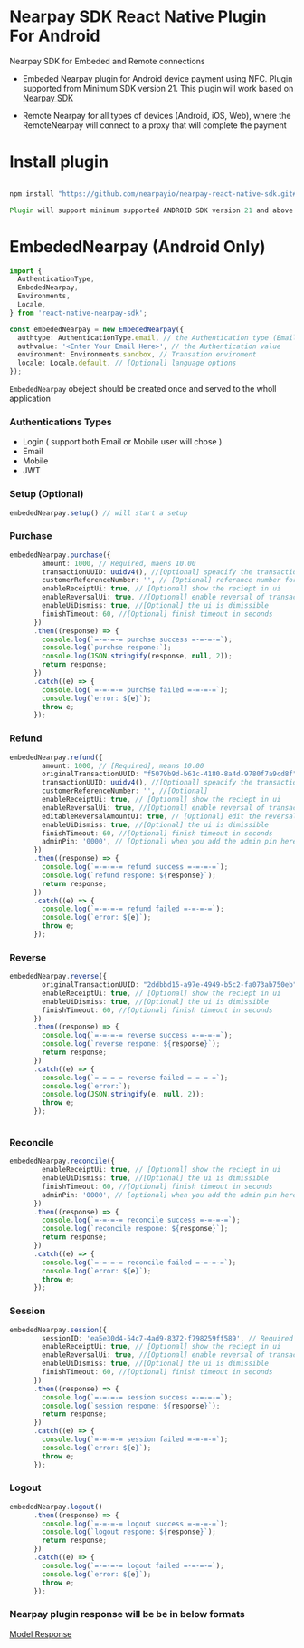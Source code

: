 # Nearpay SDK React Native Plugin For Android

Nearpay SDK for Embeded and Remote connections

- Embeded Nearpay plugin for Android device payment using NFC. Plugin supported from
Minimum SDK version 21. This plugin will work based on
[Nearpay SDK](https://docs.nearpay.io/sdk/)

- Remote Nearpay for all types of devices (Android, iOS, Web), where the RemoteNearpay will
connect to a proxy that will complete the payment

# Install plugin

``` javascript

npm install "https://github.com/nearpayio/nearpay-react-native-sdk.git#main" --save

Plugin will support minimum supported ANDROID SDK version 21 and above only.

```

# EmbededNearpay (Android Only)

```typescript
import {
  AuthenticationType,
  EmbededNearpay,
  Environments,
  Locale,
} from 'react-native-nearpay-sdk';

const embededNearpay = new EmbededNearpay({
  authtype: AuthenticationType.email, // the Authentication type (Email, mobile, etc)
  authvalue: '<Enter Your Email Here>', // the Authentication value
  environment: Environments.sandbox, // Transation enviroment
  locale: Locale.default, // [Optional] language options
});
```
`EmbededNearpay` obeject should be created once and served to the wholl application


### Authentications Types

- Login ( support both Email or Mobile user will chose )
- Email
- Mobile
- JWT



### Setup (Optional)

```typescript
embededNearpay.setup() // will start a setup 
```

### Purchase 

```typescript
embededNearpay.purchase({
        amount: 1000, // Required, maens 10.00
        transactionUUID: uuidv4(), //[Optional] speacify the transaction uuid
        customerReferenceNumber: '', // [Optional] referance number for customer use only
        enableReceiptUi: true, // [Optional] show the reciept in ui
        enableReversalUi: true, //[Optional] enable reversal of transaction from ui
        enableUiDismiss: true, //[Optional] the ui is dimissible
        finishTimeout: 60, //[Optional] finish timeout in seconds
      })
      .then((response) => {
        console.log(`=-=-=-= purchse success =-=-=-=`);
        console.log(`purchse respone:`);
        console.log(JSON.stringify(response, null, 2));
        return response;
      })
      .catch((e) => {
        console.log(`=-=-=-= purchse failed =-=-=-=`);
        console.log(`error: ${e}`);
        throw e;
      });

```

### Refund 

```typescript 
embededNearpay.refund({
        amount: 1000, // [Required], means 10.00
        originalTransactionUUID: "f5079b9d-b61c-4180-8a4d-9780f7a9cd8f", // [Required] the orginal trnasaction uuid that you want to refund
        transactionUUID: uuidv4(), //[Optional] speacify the transaction uuid
        customerReferenceNumber: '', //[Optional]
        enableReceiptUi: true, // [Optional] show the reciept in ui
        enableReversalUi: true, //[Optional] enable reversal of transaction from ui
        editableReversalAmountUI: true, // [Optional] edit the reversal amount from uid
        enableUiDismiss: true, //[Optional] the ui is dimissible
        finishTimeout: 60, //[Optional] finish timeout in seconds
        adminPin: '0000', // [Optional] when you add the admin pin here , the UI for admin pin won't be shown.
      })
      .then((response) => {
        console.log(`=-=-=-= refund success =-=-=-=`);
        console.log(`refund respone: ${response}`);
        return response;
      })
      .catch((e) => {
        console.log(`=-=-=-= refund failed =-=-=-=`);
        console.log(`error: ${e}`);
        throw e;
      });
```

### Reverse 

```typescript
embededNearpay.reverse({
        originalTransactionUUID: "2ddbbd15-a97e-4949-b5c2-fa073ab750eb", // [Required] the orginal trnasaction uuid that you want to reverse
        enableReceiptUi: true, // [Optional] show the reciept in ui
        enableUiDismiss: true, //[Optional] the ui is dimissible
        finishTimeout: 60, //[Optional] finish timeout in seconds
      })
      .then((response) => {
        console.log(`=-=-=-= reverse success =-=-=-=`);
        console.log(`reverse respone: ${response}`);
        return response;
      })
      .catch((e) => {
        console.log(`=-=-=-= reverse failed =-=-=-=`);
        console.log(`error:`);
        console.log(JSON.stringify(e, null, 2));
        throw e;
      });



```


### Reconcile 

```typescript
embededNearpay.reconcile({
        enableReceiptUi: true, // [Optional] show the reciept in ui
        enableUiDismiss: true, //[Optional] the ui is dimissible
        finishTimeout: 60, //[Optional] finish timeout in seconds
        adminPin: '0000', // [optional] when you add the admin pin here , the UI for admin pin won't be shown.
      })
      .then((response) => {
        console.log(`=-=-=-= reconcile success =-=-=-=`);
        console.log(`reconcile respone: ${response}`);
        return response;
      })
      .catch((e) => {
        console.log(`=-=-=-= reconcile failed =-=-=-=`);
        console.log(`error: ${e}`);
        throw e;
      });
```


### Session

```typescript
embededNearpay.session({
        sessionID: 'ea5e30d4-54c7-4ad9-8372-f798259ff589', // Required
        enableReceiptUi: true, // [Optional] show the reciept in ui
        enableReversalUi: true, //[Optional] enable reversal of transaction from ui
        enableUiDismiss: true, //[Optional] the ui is dimissible
        finishTimeout: 60, //[Optional] finish timeout in seconds
      })
      .then((response) => {
        console.log(`=-=-=-= session success =-=-=-=`);
        console.log(`session respone: ${response}`);
        return response;
      })
      .catch((e) => {
        console.log(`=-=-=-= session failed =-=-=-=`);
        console.log(`error: ${e}`);
        throw e;
      });
```


### Logout 

``` typescript
embededNearpay.logout()
      .then((response) => {
        console.log(`=-=-=-= logout success =-=-=-=`);
        console.log(`logout respone: ${response}`);
        return response;
      })
      .catch((e) => {
        console.log(`=-=-=-= logout failed =-=-=-=`);
        console.log(`error: ${e}`);
        throw e;
      });

```

### Nearpay plugin response will be be in below formats

[Model Response](https://docs.nearpay.io/sdk/sdk-models)


